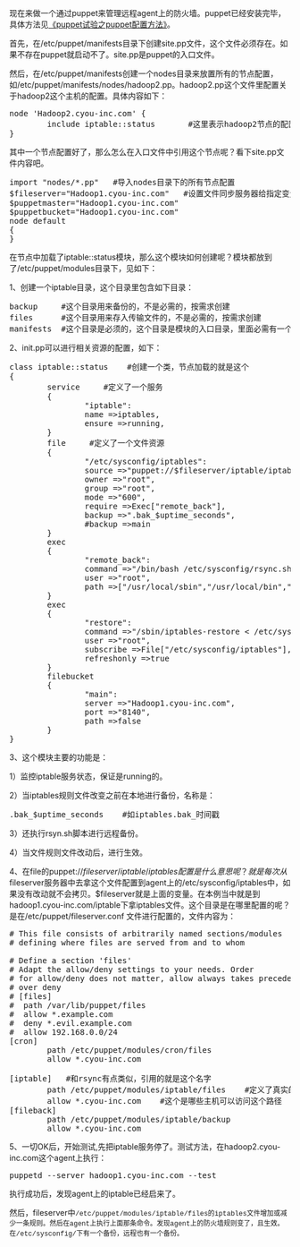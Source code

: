 <!--
author: beebol
date: 2013-09-20 01:30:11
title: puppet的配置之iptable
tags: itpable,puppet
category: 应用工具
status: publish
summary: 现在来做一个通过puppet来管理远程agent上的防火墙。puppet已经安装完毕，具体方法见《puppet试验之puppet配置方法》。首先，在/etc/puppet/manifests目录下创建site.pp文件，这个文件必须存在。如果不存在puppet就启动不了。site
-->

现在来做一个通过puppet来管理远程agent上的防火墙。puppet已经安装完毕，具体方法见<a href="http://www.itopers.com/?p=357">《puppet试验之puppet配置方法》</a>。

首先，在/etc/puppet/manifests目录下创建site.pp文件，这个文件必须存在。如果不存在puppet就启动不了。site.pp是puppet的入口文件。

然后，在/etc/puppet/manifests创建一个nodes目录来放置所有的节点配置，如/etc/puppet/manifests/nodes/hadoop2.pp。hadoop2.pp这个文件里配置关于hadoop2这个主机的配置。具体内容如下：
<pre class="lang:default decode:true">node 'Hadoop2.cyou-inc.com' {
        include iptable::status       #这里表示hadoop2节点的配置，加载了iptable::status模块
}</pre>
其中一个节点配置好了，那么怎么在入口文件中引用这个节点呢？看下site.pp文件内容吧。
<pre class="lang:default decode:true">import "nodes/*.pp"   #导入nodes目录下的所有节点配置
$fileserver="Hadoop1.cyou-inc.com"   #设置文件同步服务器给指定变量,后面就可以使用这个变量。
$puppetmaster="Hadoop1.cyou-inc.com"  
$puppetbucket="Hadoop1.cyou-inc.com"
node default
{
}</pre>
在节点中加载了iptable::status模块，那么这个模块如何创建呢？模块都放到了/etc/puppet/modules目录下，见如下：

1、创建一个iptable目录，这个目录里包含如下目录：
<pre class="lang:default decode:true">backup     #这个目录用来备份的，不是必需的，按需求创建
files      #这个目录用来存入传输文件的，不是必需的，按需求创建
manifests  #这个目录是必须的，这个目录是模块的入口目录，里面必需有一个init.pp入口文件</pre>
2、init.pp可以进行相关资源的配置，如下：
<pre class="lang:default decode:true">class iptable::status    #创建一个类，节点加载的就是这个
{
        service     #定义了一个服务
        {
                "iptable":
                name =&gt;iptables,
                ensure =&gt;running,
        }
        file     #定义了一个文件资源
        {
                "/etc/sysconfig/iptables":
                source =&gt;"puppet://$fileserver/iptable/iptables",
                owner =&gt;"root",
                group =&gt;"root",
                mode =&gt;"600",
                require =&gt;Exec["remote_back"],
                backup =&gt;".bak_$uptime_seconds",
                #backup =&gt;main
        }
        exec 
        {
                "remote_back":
                command =&gt;"/bin/bash /etc/sysconfig/rsync.sh",
                user =&gt;"root",
                path =&gt;["/usr/local/sbin","/usr/local/bin","/sbin","/bin","/usr/sbin","/usr/bin"]
        }
        exec
        {
                "restore":
                command =&gt;"/sbin/iptables-restore &lt; /etc/sysconfig/iptables",
                user =&gt;"root",
                subscribe =&gt;File["/etc/sysconfig/iptables"],
                refreshonly =&gt;true
        }
        filebucket
        {
                "main":
                server =&gt;"Hadoop1.cyou-inc.com",
                port =&gt;"8140",
                path =&gt;false
        }
}</pre>
3、这个模块主要的功能是：

1）监控iptable服务状态，保证是running的。

2）当iptables规则文件改变之前在本地进行备份，名称是：
<pre>.bak_$uptime_seconds    #如iptables.bak_时间戳</pre>
3）还执行rsyn.sh脚本进行远程备份。

4）当文件规则文件改动后，进行生效。

4、在file的puppet://$fileserver/iptable/iptables配置是什么意思呢？就是每次从$fileserver服务器中去拿这个文件配置到agent上的/etc/sysconfig/iptables中，如果没有改动就不会拷贝。$fileserver就是上面的变量。在本例当中就是到hadoop1.cyou-inc.com/iptable下拿iptables文件。这个目录是在哪里配置的呢？是在/etc/puppet/fileserver.conf 文件进行配置的，文件内容为：
<pre class="lang:default decode:true"># This file consists of arbitrarily named sections/modules
# defining where files are served from and to whom

# Define a section 'files'
# Adapt the allow/deny settings to your needs. Order
# for allow/deny does not matter, allow always takes precedence
# over deny
# [files]
#  path /var/lib/puppet/files
#  allow *.example.com
#  deny *.evil.example.com
#  allow 192.168.0.0/24
[cron]
        path /etc/puppet/modules/cron/files
        allow *.cyou-inc.com

[iptable]   #和rsync有点类似，引用的就是这个名字
        path /etc/puppet/modules/iptable/files    #定义了真实的文件存储路径
        allow *.cyou-inc.com    #这个是哪些主机可以访问这个路径
[fileback]
        path /etc/puppet/modules/iptable/backup
        allow *.cyou-inc.com</pre>
5、一切OK后，开始测试,先把iptable服务停了。测试方法，在hadoop2.cyou-inc.com这个agent上执行：
<pre class="lang:default decode:true ">puppetd --server hadoop1.cyou-inc.com --test</pre>
执行成功后，发现agent上的iptable已经启来了。

然后，fileserver中<span style="font-family: 'Courier 10 Pitch', Courier, monospace; font-size: 12px; line-height: 18px;">/etc/puppet/modules/iptable/files的iptables文件增加或减少一条规则。然后在agent上执行上面那条命令。发现agent上的防火墙规则变了，且生效。在/etc/sysconfig/下有一个备份，远程也有一个备份。</span>

&nbsp;